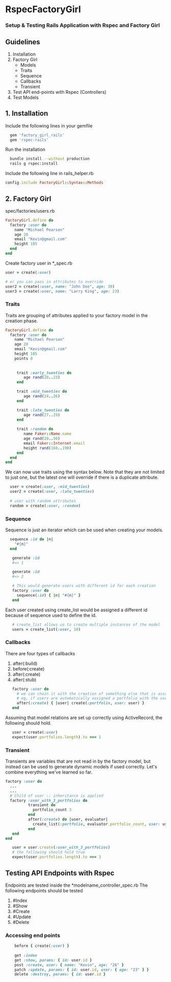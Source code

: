 # RspecFactoryGirl

### Setup & Testing Rails Application with Rspec and Factory Girl

## Guidelines

1. Installation
2. Factory Girl 
    * Models
    * Traits
    * Sequence
    * Callbacks
    * Transient
3. Test API end-points with Rspec (Controllers)
4. Test Models


## 1. Installation

Include the following lines in your gemfile
```ruby
  gem 'factory_girl_rails'
  gem 'rspec-rails'
```
Run the installation
```bash
  bundle install --without production
  rails g rspec:install
```
Include the following line in rails_helper.rb 
```ruby
config.include FactoryGirl::Syntax::Methods
```

## 2. Factory Girl

spec/factories/users.rb
```ruby
FactoryGirl.define do
  factory :user do
    name "Michael Pearson"
    age 20
    email "Kevin@gmail.com"
    height 185
  end
end
```
Create factory user in *_spec.rb
```ruby
user = create(:user)

# or you can pass in attributes to override 
user2 = create(:user, name: "John Doe", age: 30)
user3 = create(:user, name: "Larry King", age: 23)
```

### Traits
Traits are grouping of attributes applied to your factory model in the creation phase.

```ruby
FactoryGirl.define do
  factory :user do
    name "Michael Pearson"
    age 20
    email "Kevin@gmail.com"
    height 185
    points 0
    
  
     trait :early_twenties do
        age rand(20..23)
     end

     trait :mid_twenties do
        age rand(24..26)
     end

     trait :late_twenties do
        age rand(27..29)
     end
     
     trait :random do
        name Faker::Name.name
        age rand(20..50)
        email Faker::Internet.email
        height rand(160..190)
     end
  end
end
```
We can now use traits using the syntax below. Note that they are not limited to just one, but the latest one will override if there 
is a duplicate attribute.

```ruby
  user = create(:user, :mid_twenties)
  user2 = create(:user, :late_twenties)
  
  # user with random attributes
  random = create(:user, :random)
```

### Sequence
Sequence is just an iterator which can be used when creating your models.

```ruby
  sequence :id do |n|
    "#{n}"
  end

   generate :id
   #=> 1

   generate :id
   #=> 2

   # This would generate users with different id for each creation
   factory :user do 
     sequence(:id) { |n| "#{n}" }
   end 
```
Each user created using create_list would be assigned a different id because of sequence used to define the id.
```ruby
   # create_list allows us to create multiple instances of the model
   users = create_list(:user, 10)
```

### Callbacks
There are four types of callbacks
   1. after(:build)
   2. before(:create)
   3. after(:create)
   4. after(:stub) 
   
```ruby
   factory :user do
     # we can chain it with the creation of something else that is associated with the user
     # eg, if users are automatically assigned a portfolio with the user_id
     after(:create) { |user| create(:portfolio, user: user) }
   end
```
Assuming that model relations are set up correctly using ActiveRecord, the following should hold.
```ruby
   user = create(:user)
   expect(user.portfolios.length).to === 1
```

### Transient
Transients are variables that are not read in by the factory model, but instead can be used to generate dynamic models if used correctly.
Let's combine everything we've learned so far.

```ruby
factory :user do
  ...
  ...
  # Child of user :: inheritance is applied
  factory :user_with_3_portfolios do   
          transient do
            portfolio_count 3
          end
          after(:create) do |user, evaluator|
            create_list(:portfolio, evaluator.portfolio_count, user: user)
          end
   end
end
```

```ruby
   user = user.create(:user_with_3_portfolios)
   # the following should hold true
   expect(user.portfolios.length).to === 3  
```

## Testing API Endpoints with Rspec

Endpoints are tested inside the *modelname_controller_spec.rb
The following endpoints should be tested
   1. #Index
   2. #Show
   3. #Create
   4. #Update
   5. #Delete

### Accessing end points
```ruby
    before { create(:user) }
    
    get :index
    get :show, params: { id: user.id }  
    post :create, user: { name: "Kevin", age: "26" }
    patch :update, params: { id: user.id, user: { age: "23" } }
    delete :destroy, params: { id: user.id } 
```

